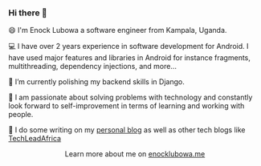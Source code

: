 ### Hi there 👋

<!--
Here are some ideas to get you started:

- 🔭 I’m currently working on ...
- 🌱 I’m currently learning ...
- 👯 I’m looking to collaborate on ...
- 🤔 I’m looking for help with ...
- 💬 Ask me about ...
- 📫 How to reach me: ...
- 😄 Pronouns: ...
- ⚡ Fun fact: ...
-->

😄 I'm Enock Lubowa a software engineer from Kampala, Uganda.

💻️ I have over 2 years experience in software development for Android. I have used major features and libraries in Android for instance fragments, multithreading, dependency injections, and more...

🌱 I’m currently polishing my backend skills in Django.

🤔️ I am passionate about solving problems with technology and constantly look forward to self-improvement in terms of learning and working with people.

📝️ I do some writing on my [personal blog](https://medium.com/@enocklubowa) as well as other tech blogs like [TechLeadAfrica](https://techleadafrica.com)

<p align="center">Learn more about me on <a href="https://enocklubowa.me">enocklubowa.me</a></p>
